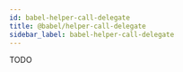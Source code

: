 ```yaml
---
id: babel-helper-call-delegate
title: @babel/helper-call-delegate
sidebar_label: babel-helper-call-delegate
---
```


TODO

